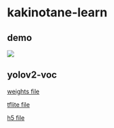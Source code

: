 # kakinotane-learn

## demo

![](https://github.com/nooooon/kakinotane-learn/blob/master/demo.gif)

## yolov2-voc

[weights file](https://www.dropbox.com/s/e5f1y72mj3t56uy/yolov2-voc-obj_8000.weights?dl=0)

[tflite file](https://www.dropbox.com/s/4u9zzmhacifaezy/yolov2-voc-obj_8000.tflite?dl=0)

[h5 file](https://www.dropbox.com/s/im8er9vmv97fytm/yolov2-voc-obj_8000.h5?dl=0)
